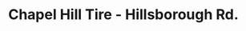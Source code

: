 ---
title: "Chapel Hill Tire - Hillsborough Rd."
url: /durham/chapel-hill-tire-hillsborough-rd/
shop: car repair
---